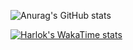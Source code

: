![Anurag's GitHub stats](https://github-readme-stats.vercel.app/api?username=ArkSeyonet&show_icons=true&theme=synthwave)

[![Harlok's WakaTime stats](https://github-readme-stats.vercel.app/api/wakatime?username=ArkSeyonet)](https://github.com/anuraghazra/github-readme-stats)
